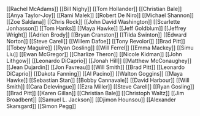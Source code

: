 [[Rachel McAdams]]
[[Bill Nighy]]
[[Tom Hollander]]
[[Christian Bale]]
[[Anya Taylor-Joy]]
[[Rami Malek]]
[[Robert De Niro]]
[[Michael Shannon]]
[[Zoe Saldana]]
[[Chris Rock]]
[[John David Washington]]
[[Scarlette Jonhasson]]
[[Tom Hanks]]
[[Maya Hawke]]
[[Jeff Goldblum]]
[[Jeffrey Wright]]
[[Adrien Brody]]
[[Bryan Cranston]]
[[Tilda Swinton]]
[[Edward Norton]]
[[Steve Carell]]
[[Willem Dafoe]]
[[Tony Revolori]]
[[Brad Pitt]]
[[Tobey Maguire]]
[[Ryan Gosling]]
[[Will Ferrel]]
[[Emma Mackey]]
[[Simu Liu]]
[[Ewan McGregor]]
[[Charlize Theron]]
[[Nicole Kidman]]
[[John Lithgow]]
[[Leonardo DiCaprio]]
[[Jonah Hill]]
[[Matthew McConaughey]]
[[Jean Dujardin]]
[[Jon Favreau]]
[[Will Smith]]
[[Brad Pitt]]
[[Leonardo DiCaprio]]
[[Dakota Fanning]]
[[Al Pacino]]
[[Walton Goggins]]
[[Maya Hawke]]
[[Sebastian Stan]]
[[Bobby Cannavale]]
[[David Harbour]]
[[Will Smith]]
[[Cara Delevingue]]
[[Ezra Miller]]
[[Steve Carell]]
[[Ryan Gosling]]
[[Brad Pitt]]
[[Karen Gillan]]
[[Christian Bale]]
[[Christoph Waltz]]
[[Jim Broadbent]]
[[Samuel L. Jackson]]
[[Djimon Hounsou]]
[[Alexander Skarsgard]]
[[Simon Pegg]]
